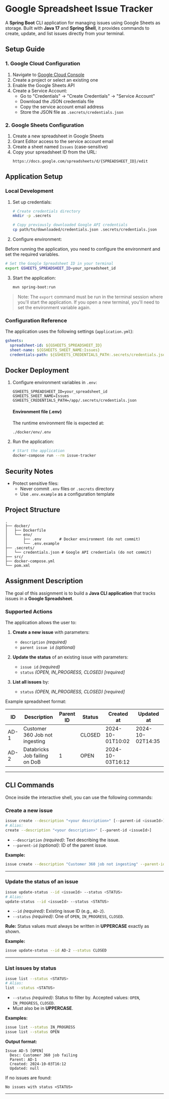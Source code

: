 # Google Spreadsheet Issue Tracker

A **Spring Boot** CLI application for managing issues using Google Sheets as storage. Built with **Java 17** and **Spring Shell**, 
it provides commands to create, update, and list issues directly from your terminal.

## Setup Guide

### 1. Google Cloud Configuration
1. Navigate to [Google Cloud Console](https://console.cloud.google.com/)
2. Create a project or select an existing one
3. Enable the Google Sheets API
4. Create a Service Account:
   - Go to "Credentials" → "Create Credentials" → "Service Account"
   - Download the JSON credentials file
   - Copy the service account email address
   - Store the JSON file as `.secrets/credentials.json`

### 2. Google Sheets Configuration
1. Create a new spreadsheet in Google Sheets
2. Grant Editor access to the service account email
3. Create a sheet named `Issues` (case-sensitive)
4. Copy your spreadsheet ID from the URL:
   ```
   https://docs.google.com/spreadsheets/d/{SPREADSHEET_ID}/edit
   ```

## Application Setup

### Local Development
1. Set up credentials:
   ```bash
   # Create credentials directory
   mkdir -p .secrets
   
   # Copy previously downloaded Google API credentials
   cp path/to/downloaded/credentials.json .secrets/credentials.json
   ```

2. Configure environment:
   
Before running the application, you need to configure the environment and set the required variables.

   ```bash
   # Set the Google Spreadsheet ID in your terminal
   export GSHEETS_SPREADSHEET_ID=your_spreadsheet_id
   ```

3. Start the application:
   ```bash
   mvn spring-boot:run
   ```

> Note: The `export` command must be run in the terminal session where you'll start the application. 
> If you open a new terminal, you'll need to set the environment variable again.

### Configuration Reference
The application uses the following settings (`application.yml`):
```yaml
gsheets:
  spreadsheet-id: ${GSHEETS_SPREADSHEET_ID}
  sheet-name: ${GSHEETS_SHEET_NAME:Issues}
  credentials-path: ${GSHEETS_CREDENTIALS_PATH:.secrets/credentials.json}
```

## Docker Deployment

1. Configure environment variables in `.env`:
   ```properties
   GSHEETS_SPREADSHEET_ID=your_spreadsheet_id
   GSHEETS_SHEET_NAME=Issues
   GSHEETS_CREDENTIALS_PATH=/app/.secrets/credentials.json
   ```
   #### Environment file (.env)

    The runtime environment file is expected at:
    
    ```bash
    ./docker/env/.env
    ```

2. Run the application:
   ```bash
   # Start the application
   docker-compose run --rm issue-tracker
   ```

## Security Notes

- Protect sensitive files:
  - Never commit `.env` files or `.secrets` directory
  - Use `.env.example` as a configuration template

## Project Structure
```
.
├── docker/
│   ├── Dockerfile
│   └── env/
│       ├── .env        # Docker environment (do not commit)
│       └── .env.example
├── .secrets/
│   └── credentials.json # Google API credentials (do not commit)
├── src/
├── docker-compose.yml
└── pom.xml
```


## Assignment Description

The goal of this assignment is to build a **Java CLI application** that tracks issues in a **Google Spreadsheet**.

### Supported Actions
The application allows the user to:

1. **Create a new issue** with parameters:
    - `description` *(required)*
    - `parent issue id` *(optional)*

2. **Update the status** of an existing issue with parameters:
    - `issue id` *(required)*
    - `status` *(OPEN, IN_PROGRESS, CLOSED) [required]*

3. **List all issues** by:
    - `status` *(OPEN, IN_PROGRESS, CLOSED) [required]*

Example spreadsheet format:

| ID   | Description                     | Parent ID | Status       | Created at       | Updated at       |
|------|---------------------------------|-----------|--------------|------------------|------------------|
| AD-1 | Customer 360 Job not ingesting  |           | CLOSED       | 2024-10-01T10:02 | 2024-10-02T14:35 |
| AD-2 | Databricks Job failing on DoB   | 1         | OPEN         | 2024-10-03T16:12 |                  |

---
## CLI Commands

Once inside the interactive shell, you can use the following commands:

### Create a new issue

```bash
issue create --description "<your description>" [--parent-id <issueId>]
# Alias:
create --description "<your description>" [--parent-id <issueId>]
```

- `--description` *(required)*: Text describing the issue.
- `--parent-id` *(optional)*: ID of the parent issue.

**Example:**

```bash
issue create --description "Customer 360 job not ingesting" --parent-id AD-1
```

---

### Update the status of an issue

```bash
issue update-status --id <issueId> --status <STATUS>
# Alias:
update-status --id <issueId> --status <STATUS>
```

- `--id` *(required)*: Existing issue ID (e.g., `AD-2`).
- `--status` *(required)*: One of `OPEN`, `IN_PROGRESS`, `CLOSED`.

**Rule:** Status values must always be written in **UPPERCASE** exactly as shown.

**Example:**

```bash
issue update-status --id AD-2 --status CLOSED
```

---

### List issues by status

```bash
issue list --status <STATUS>
# Alias:
list --status <STATUS>
```

- `--status` *(required)*: Status to filter by. Accepted values: `OPEN`, `IN_PROGRESS`, `CLOSED`.
- Must also be in **UPPERCASE**.

**Examples:**

```bash
issue list --status IN_PROGRESS
issue list --status OPEN
```

**Output format:**

```
Issue AD-5 [OPEN]
  Desc: Customer 360 job failing
  Parent: AD-1
  Created: 2024-10-03T16:12
  Updated: null
```

If no issues are found:

```
No issues with status <STATUS>
```

---